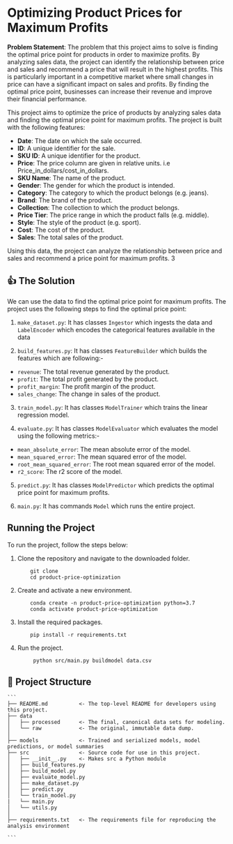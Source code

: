 # Optimizing Product Prices for Maximum Profits

**Problem Statement**: The problem that this project aims to solve is finding the optimal price point for products in order to maximize profits. By analyzing sales data, the project can identify the relationship between price and sales and recommend a price that will result in the highest profits. This is particularly important in a competitive market where small changes in price can have a significant impact on sales and profits. By finding the optimal price point, businesses can increase their revenue and improve their financial performance.

This project aims to optimize the price of products by analyzing sales data and finding the optimal price point for maximum profits. The project is built with the following features:

- **Date**: The date on which the sale occurred.
- **ID**: A unique identifier for the sale.
- **SKU ID**: A unique identifier for the product.
- **Price**: The price column are given in relative units. i.e Price_in_dollars/cost_in_dollars.
- **SKU Name**: The name of the product.
- **Gender**: The gender for which the product is intended.
- **Category**: The category to which the product belongs (e.g. jeans).
- **Brand**: The brand of the product.
- **Collection**: The collection to which the product belongs.
- **Price Tier**: The price range in which the product falls (e.g. middle).
- **Style**: The style of the product (e.g. sport).
- **Cost**: The cost of the product.
- **Sales**: The total sales of the product.

Using this data, the project can analyze the relationship between price and sales and recommend a price point for maximum profits.
3
## :thumbsup: The Solution

We can use the data to find the optimal price point for maximum profits. The project uses the following steps to find the optimal price point:

1. `make_dataset.py`: It has classes `Ingestor` which ingests the data and `LabelEncoder` which encodes the categorical features available in the data

2. `build_features.py`: It has classes `FeatureBuilder` which builds the features which are following:-

- `revenue`: The total revenue generated by the product.
- `profit`: The total profit generated by the product.
- `profit_margin`: The profit margin of the product.
- `sales_change`: The change in sales of the product.

3. `train_model.py`: It has classes `ModelTrainer` which trains the linear regression model.

4. `evaluate.py`: It has classes `ModelEvaluator` which evaluates the model using the following metrics:-

- `mean_absolute_error`: The mean absolute error of the model.
- `mean_squared_error`: The mean squared error of the model.
- `root_mean_squared_error`: The root mean squared error of the model.
- `r2_score`: The r2 score of the model.

5. `predict.py`: It has classes `ModelPredictor` which predicts the optimal price point for maximum profits.

6. `main.py`: It has commands `Model` which runs the entire project.

## Running the Project

To run the project, follow the steps below:

1. Clone the repository and navigate to the downloaded folder.

   ```
       git clone
       cd product-price-optimization
   ```

2. Create and activate a new environment.

   ```
       conda create -n product-price-optimization python=3.7
       conda activate product-price-optimization
   ```

3. Install the required packages.

   ```
       pip install -r requirements.txt
   ```

4. Run the project.

   ```
        python src/main.py buildmodel data.csv
   ```

## :file_folder: Project Structure

    ```
    ├── README.md          <- The top-level README for developers using this project.
    ├── data
    │   ├── processed      <- The final, canonical data sets for modeling.
    │   └── raw            <- The original, immutable data dump.
    │
    ├── models             <- Trained and serialized models, model predictions, or model summaries
    ├── src                <- Source code for use in this project.
    │   ├── __init__.py    <- Makes src a Python module
    │   ├── build_features.py
    │   ├── build_model.py
    │   ├── evaluate_model.py
    │   ├── make_dataset.py
    │   ├── predict.py
    │   └── train_model.py
    |   └── main.py
    │   └── utils.py
    │
    ├── requirements.txt   <- The requirements file for reproducing the analysis environment

    ```
